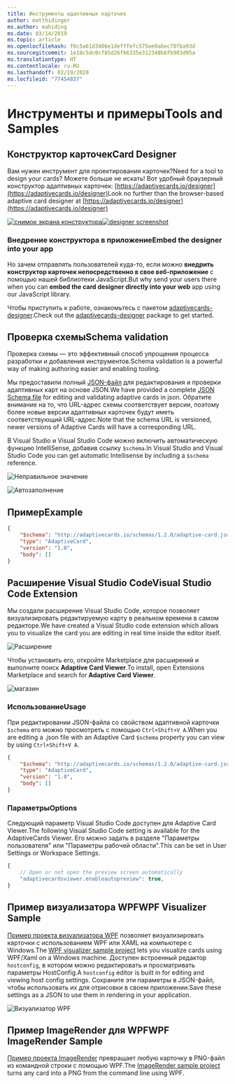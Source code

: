 ```yaml
---
title: Инструменты адаптивных карточек
author: matthidinger
ms.author: mahiding
ms.date: 03/14/2019
ms.topic: article
ms.openlocfilehash: f0c5a61d3406e1defffefc575ee0a6ec78fba93d
ms.sourcegitcommit: 1e18c5dc0cf85d26f66335e312348bbfb903d95a
ms.translationtype: HT
ms.contentlocale: ru-RU
ms.lasthandoff: 02/19/2020
ms.locfileid: "77454837"
---
```

# <a name="tools-and-samples"></a><span data-ttu-id="b3066-102">Инструменты и примеры</span><span class="sxs-lookup"><span data-stu-id="b3066-102">Tools and Samples</span></span>

## <a name="card-designer"></a><span data-ttu-id="b3066-103">Конструктор карточек</span><span class="sxs-lookup"><span data-stu-id="b3066-103">Card Designer</span></span> 

<span data-ttu-id="b3066-104">Вам нужен инструмент для проектирования карточек?</span><span class="sxs-lookup"><span data-stu-id="b3066-104">Need for a tool to design your cards?</span></span> <span data-ttu-id="b3066-105">Можете больше не искать! Вот удобный браузерный конструктор адаптивных карточек: [https://adaptivecards.io/designer](https://adaptivecards.io/designer)</span><span class="sxs-lookup"><span data-stu-id="b3066-105">Look no further than the browser-based adaptive card designer at [https://adaptivecards.io/designer](https://adaptivecards.io/designer)</span></span>

<span data-ttu-id="b3066-106">[![снимок экрана конструктора](media/tools/designer.jpg)](https://adaptivecards.io/designer)</span><span class="sxs-lookup"><span data-stu-id="b3066-106">[![designer screenshot](media/tools/designer.jpg)](https://adaptivecards.io/designer)</span></span>

### <a name="embed-the-designer-into-your-app"></a><span data-ttu-id="b3066-107">Внедрение конструктора в приложение</span><span class="sxs-lookup"><span data-stu-id="b3066-107">Embed the designer into your app</span></span>

<span data-ttu-id="b3066-108">Но зачем отправлять пользователей куда-то, если можно **внедрить конструктор карточек непосредственно в свое веб-приложение** с помощью нашей библиотеки JavaScript.</span><span class="sxs-lookup"><span data-stu-id="b3066-108">But why send your users there when you can **embed the card designer directly into your web** app using our JavaScript library.</span></span> 

<span data-ttu-id="b3066-109">Чтобы приступить к работе, ознакомьтесь с пакетом [adaptivecards-designer](https://npmjs.com/adaptivecards-designer).</span><span class="sxs-lookup"><span data-stu-id="b3066-109">Check out the [adaptivecards-designer](https://npmjs.com/adaptivecards-designer) package to get started.</span></span>

## <a name="schema-validation"></a><span data-ttu-id="b3066-110">Проверка схемы</span><span class="sxs-lookup"><span data-stu-id="b3066-110">Schema validation</span></span>

<span data-ttu-id="b3066-111">Проверка схемы — это эффективный способ упрощения процесса разработки и добавления инструментов.</span><span class="sxs-lookup"><span data-stu-id="b3066-111">Schema validation is a powerful way of making authoring easier and enabling tooling.</span></span>

<span data-ttu-id="b3066-112">Мы предоставили полный [JSON-файл](http://adaptivecards.io/schemas/1.2.0/adaptive-card.json) для редактирования и проверки адаптивных карт на основе JSON.</span><span class="sxs-lookup"><span data-stu-id="b3066-112">We have provided a complete [JSON Schema file](http://adaptivecards.io/schemas/1.2.0/adaptive-card.json) for editing and validating adaptive cards in json.</span></span> <span data-ttu-id="b3066-113">Обратите внимание на то, что URL-адрес схемы соответствует версии, поэтому более новые версии адаптивных карточек будут иметь соответствующий URL-адрес.</span><span class="sxs-lookup"><span data-stu-id="b3066-113">Note that the schema URL is versioned, newer versions of Adaptive Cards will have a corresponding URL.</span></span>

<span data-ttu-id="b3066-114">В Visual Studio и Visual Studio Code можно включить автоматическую функцию IntelliSense, добавив ссылку `$schema`.</span><span class="sxs-lookup"><span data-stu-id="b3066-114">In Visual Studio and Visual Studio Code you can get automatic Intellisense by including a `$schema` reference.</span></span>

![Неправильное значение](media/tools/invalidjson1.png)

![Автозаполнение](media/tools/autocomplete.png)

## <a name="example"></a><span data-ttu-id="b3066-117">Пример</span><span class="sxs-lookup"><span data-stu-id="b3066-117">Example</span></span>

```json
{
    "$schema": "http://adaptivecards.io/schemas/1.2.0/adaptive-card.json",
    "type": "AdaptiveCard",
    "version": "1.0",
    "body": []
}
```

## <a name="visual-studio-code-extension"></a><span data-ttu-id="b3066-118">Расширение Visual Studio Code</span><span class="sxs-lookup"><span data-stu-id="b3066-118">Visual Studio Code Extension</span></span>

<span data-ttu-id="b3066-119">Мы создали расширение Visual Studio Code, которое позволяет визуализировать редактируемую карту в реальном времени в самом редакторе.</span><span class="sxs-lookup"><span data-stu-id="b3066-119">We have created a Visual Studio code extension which allows you to visualize the card you are editing in real time inside the editor itself.</span></span> 

![Расширение](media/tools/vscode-extension.png)

<span data-ttu-id="b3066-121">Чтобы установить его, откройте Marketplace для расширений и выполните поиск **Adaptive Card Viewer**.</span><span class="sxs-lookup"><span data-stu-id="b3066-121">To install, open Extensions Marketplace and search for **Adaptive Card Viewer**.</span></span>

![магазин](media/tools/vscode-extension-marketplace.png)

### <a name="usage"></a><span data-ttu-id="b3066-123">Использование</span><span class="sxs-lookup"><span data-stu-id="b3066-123">Usage</span></span>

<span data-ttu-id="b3066-124">При редактировании JSON-файла со свойством адаптивной карточки `$schema` его можно просмотреть с помощью `Ctrl+Shift+V A`.</span><span class="sxs-lookup"><span data-stu-id="b3066-124">When you are editing a .json file with an Adaptive Card `$schema` property you can view by using `Ctrl+Shift+V A`.</span></span>
```json
{
    "$schema": "http://adaptivecards.io/schemas/1.2.0/adaptive-card.json",
    "type": "AdaptiveCard",
    "version": "1.0",
    "body": []
}
```

### <a name="options"></a><span data-ttu-id="b3066-125">Параметры</span><span class="sxs-lookup"><span data-stu-id="b3066-125">Options</span></span>

<span data-ttu-id="b3066-126">Следующий параметр Visual Studio Code доступен для Adaptive Card Viewer.</span><span class="sxs-lookup"><span data-stu-id="b3066-126">The following Visual Studio Code setting is available for the AdaptiveCards Viewer.</span></span> <span data-ttu-id="b3066-127">Его можно задать в разделе "Параметры пользователя" или "Параметры рабочей области".</span><span class="sxs-lookup"><span data-stu-id="b3066-127">This can be set in User Settings or Workspace Settings.</span></span>

```js
{
    // Open or not open the preview screen automatically
    "adaptivecardsviewer.enableautopreview": true,
}
```

## <a name="wpf-visualizer-sample"></a><span data-ttu-id="b3066-128">Пример визуализатора WPF</span><span class="sxs-lookup"><span data-stu-id="b3066-128">WPF Visualizer Sample</span></span>

<span data-ttu-id="b3066-129">[Пример проекта визуализатора WPF](https://github.com/Microsoft/AdaptiveCards/tree/master/source/dotnet/Samples/WPFVisualizer) позволяет визуализировать карточки с использованием WPF или XAML на компьютере с Windows.</span><span class="sxs-lookup"><span data-stu-id="b3066-129">The [WPF visualizer sample project](https://github.com/Microsoft/AdaptiveCards/tree/master/source/dotnet/Samples/WPFVisualizer) lets you visualize cards using WPF/Xaml on a Windows machine.</span></span>  <span data-ttu-id="b3066-130">Доступен встроенный редактор `hostconfig`, в котором можно редактировать и просматривать параметры HostConfig.</span><span class="sxs-lookup"><span data-stu-id="b3066-130">A `hostconfig` editor is built in for editing and viewing host config settings.</span></span> <span data-ttu-id="b3066-131">Сохраните эти параметры в JSON-файл, чтобы использовать их для отрисовки в своем приложении.</span><span class="sxs-lookup"><span data-stu-id="b3066-131">Save these settings as a JSON to use them in rendering in your application.</span></span>

![Визуализатор WPF](media/tools/wpfvisualizer.png)

## <a name="wpf-imagerender-sample"></a><span data-ttu-id="b3066-133">Пример ImageRender для WPF</span><span class="sxs-lookup"><span data-stu-id="b3066-133">WPF ImageRender Sample</span></span>

<span data-ttu-id="b3066-134">[Пример проекта ImageRender](https://github.com/Microsoft/AdaptiveCards/tree/master/source/dotnet/Samples/AdaptiveCards.Sample.ImageRender) превращает любую карточку в PNG-файл из командной строки с помощью WPF.</span><span class="sxs-lookup"><span data-stu-id="b3066-134">The [ImageRender sample project](https://github.com/Microsoft/AdaptiveCards/tree/master/source/dotnet/Samples/AdaptiveCards.Sample.ImageRender) turns any card into a PNG from the command line using WPF.</span></span> 
